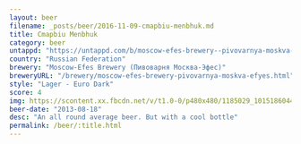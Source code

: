 ```yaml
---
layout: beer
filename: _posts/beer/2016-11-09-cmapbiu-menbhuk.md
title: Cmapbiu Menbhuk
category: beer
untappd: "https://untappd.com/b/moscow-efes-brewery--pivovarnya-moskva-efyes--stary-melnik-iz-bochonka-temnoye--staryj-myelnik-iz-bochonka-tyemnoye-/430618"
country: "Russian Federation"
brewery: "Moscow-Efes Brewery (Пивоварня Москва-Эфес)"
breweryURL: "/brewery/moscow-efes-brewery-pivovarnya-moskva-efyes.html"
style: "Lager - Euro Dark"
score: 4
img: https://scontent.xx.fbcdn.net/v/t1.0-0/p480x480/1185029_10151860445333745_1637600629_n.jpg?_nc_cat=111&_nc_ht=scontent.xx&oh=a41a86ca867c5caff1019552f44f80fb&oe=5CCDE378
beer-date: "2013-08-18"
desc: "An all round average beer. But with a cool bottle"
permalink: /beer/:title.html
---
```

